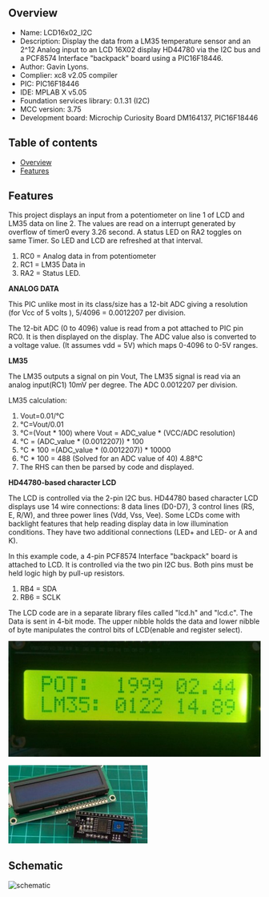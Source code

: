 

Overview
--------------------------------------------
* Name: LCD16x02_I2C
* Description: Display the data from a LM35 temperature sensor and an 2^12 Analog input 
to an LCD 16X02 display HD44780 via the I2C bus and a PCF8574 Interface "backpack" board
using a PIC16F18446.
* Author: Gavin Lyons.
* Complier: xc8 v2.05 compiler
* PIC: PIC16F18446
* IDE:  MPLAB X v5.05
* Foundation services library: 0.1.31 (I2C)
* MCC version: 3.75
* Development board: Microchip Curiosity Board DM164137, PIC16F18446

Table of contents
---------------------------

  * [Overview](#overview)
  * [Features](#features)

Features
----------------------

This project displays an input from a potentiometer on line 1 of LCD and LM35 data
on line 2. The values are read on a interrupt generated by overflow of timer0 every 3.26 second.
A status LED on RA2 toggles on same Timer. So LED and LCD are refreshed at that interval.

1. RC0 = Analog data in from potentiometer
2. RC1 = LM35 Data in 
3. RA2 = Status LED.

**ANALOG DATA**

This PIC unlike most in its class/size has a 12-bit ADC giving a resolution (for Vcc of 5 volts ),
5/4096 = 0.0012207 per division. 

The 12-bit ADC (0 to 4096) value is read from a pot attached to PIC pin RC0.
It is then displayed on the display.
The ADC value also is converted to a voltage value.
(It assumes vdd  = 5V) which maps 0-4096 to 0-5V ranges.


**LM35**

The LM35 outputs a signal on pin Vout, The LM35 signal is read via an analog input(RC1) 10mV per degree. 
The ADC  0.0012207 per division. 

LM35 calculation:

1.    Vout=0.01/°C
2.    °C=Vout/0.01
3.    °C=(Vout *  100) where  Vout = ADC_value * (VCC/ADC resolution)
4.    °C = (ADC_value * (0.0012207)) * 100
5.    °C * 100 =(ADC_value * (0.0012207)) * 10000 
6.    °C  * 100 = 488 (Solved for an ADC value of 40) 4.88°C
7.    The RHS can then be parsed by code and displayed.

**HD44780-based character LCD**

The LCD is controlled via the 2-pin I2C bus.
HD44780 based character LCD displays use 14 wire connections: 8 data lines (D0-D7), 3 control lines (RS, E, R/W), and three power lines (Vdd, Vss, Vee). Some LCDs come with backlight features that help reading display data in low illumination conditions. They have two additional connections (LED+ and LED- or A and K).

In this example code, a 4-pin PCF8574 Interface "backpack" board is attached to LCD. It is controlled via the two pin I2C bus. Both pins must be held logic high by pull-up resistors.

1. RB4 = SDA
2. RB6 = SCLK 

The LCD code are in a separate library files called "lcd.h" and "lcd.c".
The Data is sent in 4-bit mode. The upper nibble holds the data and lower nibble of byte manipulates
the control bits of LCD(enable and register select). 

![Pic of data](https://github.com/gavinlyonsrepo/pic_16F18446_projects/blob/master/images/LM35data.jpg)

![PCF8574 & LCD ](https://github.com/gavinlyonsrepo/pic_16F1619_projects/blob/master/images/LCDPCF.jpg)

Schematic
------------------------

![schematic](https://github.com/gavinlyonsrepo/pic_16F18446_projects/blob/master/images/LM35.png)
